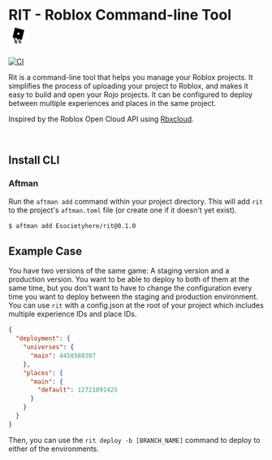 # RIT - Roblox Command-line Tool &emsp; ![Logo](icon.png)

[![CI](https://github.com/Esocietyhere/rit/workflows/CI/badge.svg)](https://github.com/Esocietyhere/rit/actions/workflows/ci.yaml)

Rit is a command-line tool that helps you manage your Roblox projects. It simplifies the process of uploading your project to Roblox, and makes it easy to build and open your Rojo projects. It can be configured to deploy between multiple experiences and places in the same project.

Inspired by the Roblox Open Cloud API using [Rbxcloud](https://github.com/Sleitnick/rbxcloud).

&nbsp;

## Install CLI

### Aftman

Run the `aftman add` command within your project directory. This will add `rit` to the project's `aftman.toml` file (or create one if it doesn't yet exist).

```sh
$ aftman add Esocietyhere/rit@0.1.0
```

## Example Case

You have two versions of the same game: A staging version and a production version. You want to be able to deploy to both of them at the same time, but you don't want to have to change the configuration every time you want to deploy between the staging and production environment. You can use `rit` with a config.json at the root of your project which includes multiple experience IDs and place IDs.

```json
{
  "deployment": {
    "universes": {
      "main": 4458588307
    },
    "places": {
      "main": {
        "default": 12721091425
      }
    }
  }
}
```

Then, you can use the `rit deploy -b [BRANCH_NAME]` command to deploy to either of the environments.
